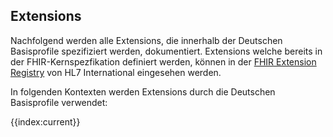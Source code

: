 ## Extensions

Nachfolgend werden alle Extensions, die innerhalb der Deutschen Basisprofile spezifiziert werden, dokumentiert. Extensions welche bereits in der FHIR-Kernspezfikation definiert werden, können in der [FHIR Extension Registry](https://hl7.org/fhir/r4/extensibility-registry.html) von HL7 International eingesehen werden.

In folgenden Kontexten werden Extensions durch die Deutschen Basisprofile verwendet:

{{index:current}}